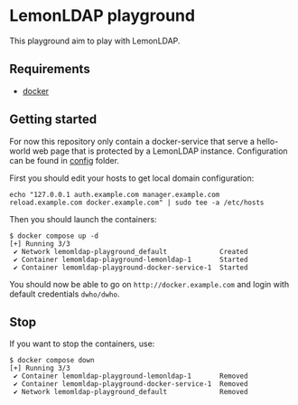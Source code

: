 # LemonLDAP playground

This playground aim to play with LemonLDAP.

## Requirements

- [docker](https://www.docker.com/)

## Getting started

For now this repository only contain a docker-service that serve a hello-world
web page that is protected by a LemonLDAP instance. Configuration can be found
in [config](./config/) folder.

First you should edit your hosts to get local domain configuration:

```
echo "127.0.0.1 auth.example.com manager.example.com reload.example.com docker.example.com" | sudo tee -a /etc/hosts
```

Then you should launch the containers:

```
$ docker compose up -d
[+] Running 3/3
 ✔ Network lemomldap-playground_default             Created
 ✔ Container lemomldap-playground-lemonldap-1       Started
 ✔ Container lemomldap-playground-docker-service-1  Started
```

You should now be able to go on `http://docker.example.com` and login with
default credentials `dwho/dwho`.

## Stop

If you want to stop the containers, use:

```
$ docker compose down
[+] Running 3/3
 ✔ Container lemomldap-playground-lemonldap-1       Removed
 ✔ Container lemomldap-playground-docker-service-1  Removed
 ✔ Network lemomldap-playground_default             Removed
```
